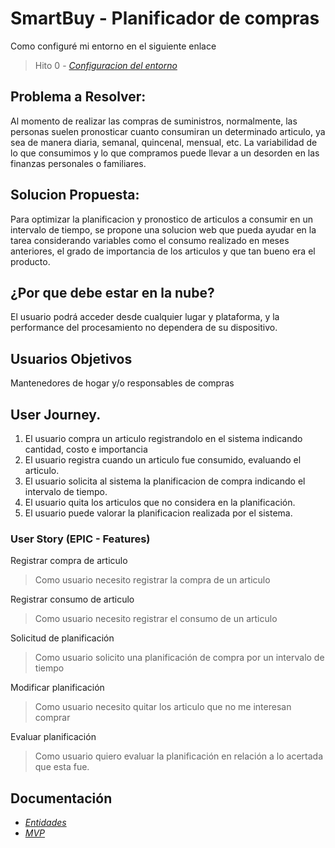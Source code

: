 # SmartBuy - Planificador de compras

Como configuré mi entorno en el siguiente enlace
> Hito 0 - *[Configuracion del entorno](https://github.com/saxtonv/cloud-computing/blob/main/docs/hito_0/configuracion.md)*

## Problema a Resolver: 
Al momento de realizar las compras de suministros, normalmente, las personas suelen pronosticar cuanto consumiran un determinado articulo, ya sea de manera diaria, semanal, quincenal, mensual, etc. La variabilidad de lo que consumimos y lo que compramos puede llevar a un desorden en las finanzas personales o familiares. 

## Solucion Propuesta:
Para optimizar la planificacion y pronostico de articulos a consumir en un intervalo de tiempo, se propone una solucion web que pueda ayudar en la tarea considerando variables como el consumo realizado en meses anteriores, el grado de importancia de los articulos y que tan bueno era el producto.

## ¿Por que debe estar en la nube?
El usuario podrá acceder desde cualquier lugar y plataforma, y la performance del procesamiento no dependera de su dispositivo.

## Usuarios Objetivos
Mantenedores de hogar y/o responsables de compras

## User Journey.
1. El usuario compra un articulo registrandolo en el sistema indicando cantidad, costo e importancia
2. El usuario registra cuando un articulo fue consumido, evaluando el articulo.
3. El usuario solicita al sistema la planificacion de compra indicando el intervalo de tiempo.
4. El usuario quita los articulos que no considera en la planificación.
5. El usuario puede valorar la planificacion realizada por el sistema.

### User Story (EPIC - Features)
Registrar compra de articulo
> Como usuario necesito registrar la compra de un articulo

Registrar consumo de articulo
> Como usuario necesito registrar el consumo de un articulo

Solicitud de planificación
> Como usuario solicito una planificación de compra por un intervalo de tiempo

Modificar planificación
> Como usuario necesito quitar los articulo que no me interesan comprar

Evaluar planificación
> Como usuario quiero evaluar la planificación en relación a lo acertada que esta fue.

## Documentación
- *[Entidades](https://github.com/saxtonv/cloud-computing/blob/main/docs/hito_1/entidades.md)*
- *[MVP](https://github.com/saxtonv/cloud-computing/blob/main/docs/hito_1/mvp.md)*